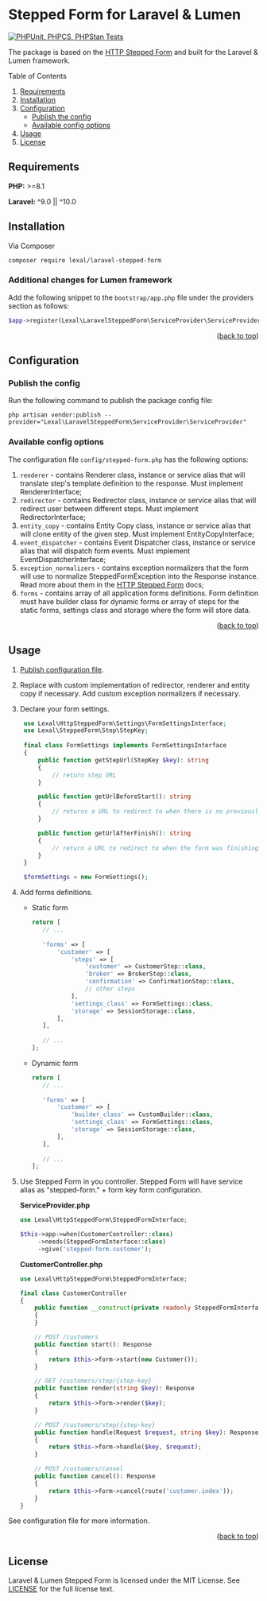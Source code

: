 # Stepped Form for Laravel & Lumen

[![PHPUnit, PHPCS, PHPStan Tests](https://github.com/lexalium/laravel-stepped-form/actions/workflows/tests.yml/badge.svg)](https://github.com/lexalium/laravel-stepped-form/actions/workflows/tests.yml)

The package is based on the 
[HTTP Stepped Form](https://github.com/lexalium/http-stepped-form)
and built for the Laravel & Lumen framework.

<a id="readme-top" mame="readme-top"></a>

Table of Contents

1. [Requirements](#requirements)
2. [Installation](#installation)
3. [Configuration](#configuration)
   - [Publish the config](#publish-the-config)
   - [Available config options](#available-config-options)
4. [Usage](#usage)
5. [License](#license)

## Requirements

**PHP:** >=8.1

**Laravel:** ^9.0 || ^10.0

## Installation

Via Composer

```
composer require lexal/laravel-stepped-form
```

### Additional changes for Lumen framework

Add the following snippet to the `bootstrap/app.php` file under the providers section as follows:

```php
$app->register(Lexal\LaravelSteppedForm\ServiceProvider\ServiceProvider::class);
```

<div style="text-align: right">(<a href="#readme-top">back to top</a>)</div>

## Configuration

### Publish the config

Run the following command to publish the package config file:

```shell
php artisan vendor:publish --provider="Lexal\LaravelSteppedForm\ServiceProvider\ServiceProvider"
```

### Available config options

The configuration file `config/stepped-form.php` has the following options:

1. `renderer` - contains Renderer class, instance or service alias that will translate step's template definition
   to the response. Must implement RendererInterface;
2. `redirector` - contains Redirector class, instance or service alias that will redirect user between different
   steps. Must implement RedirectorInterface;
3. `entity_copy` - contains Entity Copy class, instance or service alias that will clone entity of the given step.
   Must implement EntityCopyInterface;
4. `event_dispatcher` - contains Event Dispatcher class, instance or service alias that will dispatch form events.
   Must implement EventDispatcherInterface;
5. `exception_normalizers` - contains exception normalizers that the form will use to normalize SteppedFormException
   into the Response instance. Read more about them in the [HTTP Stepped Form](https://github.com/lexalium/http-stepped-form#exception-normalizers)
   docs;
6. `forms` - contains array of all application forms definitions. Form definition must have builder class
   for dynamic forms or array of steps for the static forms, settings class and storage where the form will store data.

<div style="text-align: right">(<a href="#readme-top">back to top</a>)</div>

## Usage

1. [Publish configuration file](#publish-the-config).
2. Replace with custom implementation of redirector, renderer and entity copy if necessary. Add custom exception
   normalizers if necessary.
3. Declare your form settings.
   ```php
    use Lexal\HttpSteppedForm\Settings\FormSettingsInterface;                                                            
    use Lexal\SteppedForm\Step\StepKey;
    
    final class FormSettings implements FormSettingsInterface
    {
        public function getStepUrl(StepKey $key): string
        {
            // return step URL
        }

        public function getUrlBeforeStart(): string
        {
            // returns a URL to redirect to when there is no previously renderable step
        }

        public function getUrlAfterFinish(): string
        {
            // return a URL to redirect to when the form was finishing
        }
    }

    $formSettings = new FormSettings();
    ```

4. Add forms definitions.
   - Static form
     ```php
     return [
        // ...
 
        'forms' => [
            'customer' => [
                'steps' => [
                    'customer' => CustomerStep::class,
                    'broker' => BrokerStep::class,
                    'confirmation' => ConfirmationStep::class,
                    // other steps
                ],
                'settings_class' => FormSettings::class,
                'storage' => SessionStorage::class,
            ],
        ],
 
        // ...
     ];
     ```
   - Dynamic form
     ```php
     return [
        // ...
 
        'forms' => [
            'customer' => [
                'builder_class' => CustomBuilder::class,
                'settings_class' => FormSettings::class,
                'storage' => SessionStorage::class,
            ],
        ],
 
        // ...
     ];
     ```

5. Use Stepped Form in you controller. Stepped Form will have service alias as "stepped-form." + form key form
   configuration.

   **ServiceProvider.php**
   ```php
   use Lexal\HttpSteppedForm\SteppedFormInterface;
   
   $this->app->when(CustomerController::class)
        ->needs(SteppedFormInterface::class)
        ->give('stepped-form.customer');
   ```
   
   **CustomerController.php**
   ```php
   use Lexal\HttpSteppedForm\SteppedFormInterface;
   
   final class CustomerController
   {
       public function __construct(private readonly SteppedFormInterface $form)
       {
       }

       // POST /customers
       public function start(): Response
       {
           return $this->form->start(new Customer());
       }

       // GET /customers/step/{step-key}
       public function render(string $key): Response
       {
           return $this->form->render($key);
       }

       // POST /customers/step/{step-key}
       public function handle(Request $request, string $key): Response
       {
           return $this->form->handle($key, $request);
       }

       // POST /customers/cansel
       public function cancel(): Response
       {
           return $this->form->cancel(route('customer.index'));
       }
   }
   ```

See configuration file for more information.

<div style="text-align: right">(<a href="#readme-top">back to top</a>)</div>

## License

Laravel & Lumen Stepped Form is licensed under the MIT License. See [LICENSE](LICENSE) for the full license text.
